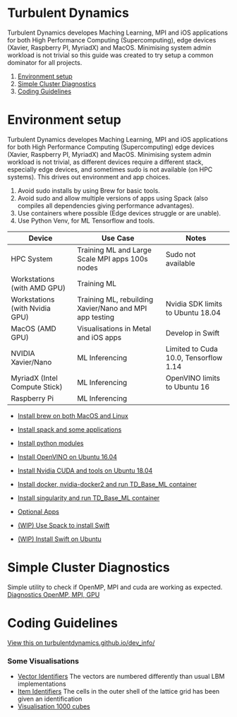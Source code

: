 # Turbulent Dynamics

Turbulent Dynamics developes Maching Learning, MPI and iOS applications for both High Performance Computing (Supercomputing), edge devices (Xavier, Raspberry PI, MyriadX) and MacOS.  Minimising system admin workload is not trivial so this guide was created to try setup a common dominator for all projects.


1. [Environment setup](#Environment-setup)
2. [Simple Cluster Diagnostics](#Simple-Cluster-Diagnostics)
3. [Coding Guidelines](#Coding-Guidelines)


# Environment setup
Turbulent Dynamics developes Maching Learning, MPI and iOS applications for both High Performance Computing (Supercomputing) edge devices (Xavier, Raspberry PI, MyriadX) and MacOS.  Minimising system admin workload is not trivial, as different devices require a different stack, especially edge devices, and sometimes sudo is not available (on HPC systems).  This drives out environment and app choices.

1. Avoid sudo installs by using Brew for basic tools.
2. Avoid sudo and allow multiple versions of apps using Spack (also compiles all dependencies giving performance advantages).
3. Use containers where possible (Edge devices struggle or are unable).
4. Use Python Venv, for ML Tensorflow and tools.


| Device                         | Use Case                                                | Notes                             |
|--------------------------------|---------------------------------------------------------|-----------------------------------|
| HPC System                     | Training ML and Large Scale MPI apps 100s nodes         | Sudo not available                |
| Workstations (with AMD GPU)    | Training ML                                             |                                   |
| Workstations (with Nvidia GPU) | Training ML, rebuilding Xavier/Nano and MPI app testing | Nvidia SDK limits to Ubuntu 18.04 |
| MacOS (AMD GPU)                | Visualisations in Metal and iOS apps                    | Develop in Swift                  |
| NVIDIA Xavier/Nano             | ML Inferencing                                          | Limited to Cuda 10.0, Tensorflow 1.14         |
| MyriadX (Intel Compute Stick)  | ML Inferencing                                          | OpenVINO limits to Ubuntu 16      |
| Raspberry Pi                   | ML Inferencing                                          |                                   |



* [Install brew on both MacOS and Linux](env_setup/install_0_brew.md)
* [Install spack and some applications](env_setup/install_1_with_spack.md)
* [Install python modules](env_setup/install_2_python_modules.md)

* [Install OpenVINO on Ubuntu 16.04](env_setup/install_3_OpenVINO_on_Ubuntu_16_04.md)
* [Install Nvidia CUDA and tools on Ubuntu 18.04](env_setup/install_3_nvidia_for_Ubuntu_18_04.md)
* [Install docker, nvidia-docker2 and run TD_Base_ML container](env_setup/install_4_nvidia_docker2_base_ml_container.md)
* [Install singularity and run TD_Base_ML container](env_setup/install_5_singularity.md.md)
* [Optional Apps](env_setup/install_6_optional_apps.md)

* [(WIP) Use Spack to install Swift](env_setup/spack_swift_package.py)
* [(WIP) Install Swift on Ubuntu](env_setup/swift_for_ubuntu.md)


# Simple Cluster Diagnostics
Simple utility to check if OpenMP, MPI and cuda are working as expected.
[Diagnostics OpenMP, MPI, GPU](diagnostics_hello_world_mpi_openmp_gpu/README.md)




# Coding Guidelines

[View this on turbulentdynamics.github.io/dev_info/](dev_info/index.md)

### Some Visualisations
 * [Vector Identifiers](https://turbulentdynamics.github.io/tdEnvSetup/graphics/arrows.html) The vectors are numbered differently than usual LBM implementations
 * [Item Identifiers](https://turbulentdynamics.github.io/tdEnvSetup/graphics/cube.html) The cells in the outer shell of the lattice grid has been given an identification
 * [Visualisation 1000 cubes](https://turbulentdynamics.github.io/tdEnvSetup/graphics/1000.html)


